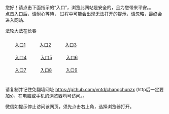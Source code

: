 您好！请点击下面指示的“入口”，浏览此网站是安全的，且为您带来平安。。 <br/>
点击入口后，请耐心等待， 过程中可能会出现无法打开的提示，请忽略，最终会进入网站. </br>

法轮大法在长春<br/>
<div style="padding:10px"><a style="margin:20px" target="_blank" href="https://d1k8yophjbg2jn.cloudfront.net/2Qpsp?rpjnlw" id="ccLink1" rel="nofollow">入口1</a> <a target="_blank" style="margin:20px" href="https://d1nn0zo0e33nxz.cloudfront.net/2Qpsp?gqlttx" id="ccLink2" rel="nofollow">入口2</a> <a style="margin:20px" target="_blank" href="https://d31f5dxutdsjjk.cloudfront.net/2Qpsp?lstlan" id="ccLink3" rel="nofollow">入口3</a></div>

<div style="padding:10px" ><a style="margin:20px" target="_blank" href="https://d1k8yophjbg2jn.cloudfront.net/2Qpsp?rpjnlw" id="ccLink4" rel="nofollow">入口4</a> <a style="margin:20px" href="https://d1nn0zo0e33nxz.cloudfront.net/2Qpsp?gqlttx" target="_blank" id="ccLink5" rel="nofollow">入口5</a> <a style="margin:20px" href="https://d31f5dxutdsjjk.cloudfront.net/2Qpsp?lstlan" target="_blank" id="ccLink6" rel="nofollow">入口6</a></div>

<div style="padding:10px"><a style="margin:20px" target="_blank" href="https://d1k8yophjbg2jn.cloudfront.net/2Qpsp?rpjnlw" id="ccLink7" rel="nofollow">入口7</a> <a style="margin:20px" href="https://d1nn0zo0e33nxz.cloudfront.net/2Qpsp?gqlttx" target="_blank" id="ccLink8" rel="nofollow">入口8</a> <a style="margin:20px" target="_blank" href="https://d31f5dxutdsjjk.cloudfront.net/2Qpsp?lstlan" id="ccLink9" rel="nofollow">入口9</a></div>

<br/>



请复制并记住免翻墙网址 https://github.com/yntd/changchunzx (http后一定要加s)，在电脑或手机的浏览器均可访问。。<br/>

微信如提示停止访问该网页，须先点击右上角，选择浏览器打开。
